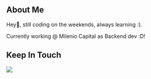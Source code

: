 <h2 align="left">About Me</h2>
<p>
  Hey👋, still coding on the weekends, always learning :).
</p>
<p>
  Currently working @ Milenio Capital as Backend dev :D!
</p>
<h2 align="left">Keep In Touch</h2>
<div align="left">
  <a href="https://www.linkedin.com/in/carlosarraes" target="_blank" rel="noreferrer"><img src="https://img.shields.io/badge/linkedin-%230077B5.svg?style=for-the-badge&logo=linkedin&logoColor=white"/></a>
</div>
